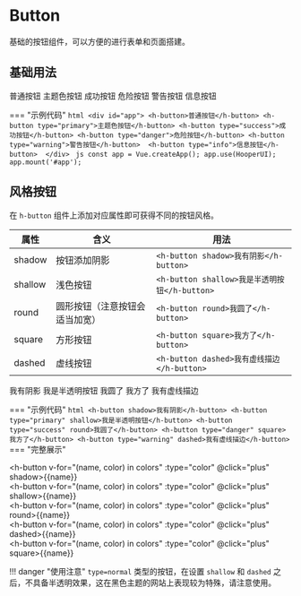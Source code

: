 # Button

基础的按钮组件，可以方便的进行表单和页面搭建。

## 基础用法

<div id="app">
    <h-button>普通按钮</h-button>
    <h-button type="primary">主题色按钮</h-button>
    <h-button type="success">成功按钮</h-button>
    <h-button type="danger">危险按钮</h-button>
    <h-button type="warning">警告按钮</h-button>
    <h-button type="info">信息按钮</h-button>
</div>
<script>
Demo(function () {
    const app = Vue.createApp({});
    app.use(HooperUI);
    app.mount('#app');
});
</script>

=== "示例代码"
    ```html
    <div id="app">
        <h-button>普通按钮</h-button>
        <h-button type="primary">主题色按钮</h-button>
        <h-button type="success">成功按钮</h-button>
        <h-button type="danger">危险按钮</h-button>
        <h-button type="warning">警告按钮</h-button> 
        <h-button type="info">信息按钮</h-button> 
    </div>
    ```
    ```js
    const app = Vue.createApp();
    app.use(HooperUI);
    app.mount('#app');
    ```

## 风格按钮

在 `h-button` 组件上添加对应属性即可获得不同的按钮风格。

| 属性 | 含义 | 用法 |
|----|----|----|
| shadow | 按钮添加阴影 | `<h-button shadow>我有阴影</h-button>` |
| shallow | 浅色按钮 | `<h-button shallow>我是半透明按钮</h-button>` |
| round | 圆形按钮（注意按钮会适当加宽） | `<h-button round>我圆了</h-button>` |
| square | 方形按钮 | `<h-button square>我方了</h-button>` |
| dashed | 虚线按钮 | `<h-button dashed>我有虚线描边</h-button>` |

<div id="app2">
    <h-button shadow>我有阴影</h-button>
    <h-button type="primary" shallow>我是半透明按钮</h-button>
    <h-button type="success" round>我圆了</h-button>
    <h-button type="danger" square>我方了</h-button>
    <h-button type="warning" dashed>我有虚线描边</h-button>
</div>
<script>
Demo(function () {
    const app = Vue.createApp({});
    app.use(HooperUI);
    app.mount('#app2');
});
</script>

=== "示例代码"
    ```html
    <h-button shadow>我有阴影</h-button>
    <h-button type="primary" shallow>我是半透明按钮</h-button>
    <h-button type="success" round>我圆了</h-button>
    <h-button type="danger" square>我方了</h-button>
    <h-button type="warning" dashed>我有虚线描边</h-button>
    ```
=== "完整展示"
    <div id="app3">
        <div><h-button v-for="(name, color) in colors" :type="color" @click="plus" shadow>{{name}}</h-button></div>
        <div><h-button v-for="(name, color) in colors" :type="color" @click="plus" shallow>{{name}}</h-button></div>
        <div><h-button v-for="(name, color) in colors" :type="color" @click="plus" round>{{name}}</h-button></div>
        <div><h-button v-for="(name, color) in colors" :type="color" @click="plus" dashed>{{name}}</h-button></div>
        <div><h-button v-for="(name, color) in colors" :type="color" @click="plus" square>{{name}}</h-button></div>
    </div>
    <script>
    Demo(function () {
        const app = Vue.createApp({
            data() {
                return {
                    colors: {
                        normal: '普通按钮',
                        primary: '主题色按钮',
                        success: '成功按钮',
                        danger: '危险按钮',
                        warning: '警告按钮',
                        info: '信息按钮',
                    }
                };
            }
        });
        app.use(HooperUI);
        app.mount('#app3');
    });
    </script>

!!! danger "使用注意"
    `type=normal` 类型的按钮，在设置 `shallow` 和 `dashed` 之后，不具备半透明效果，这在黑色主题的网站上表现较为特殊，请注意使用。
